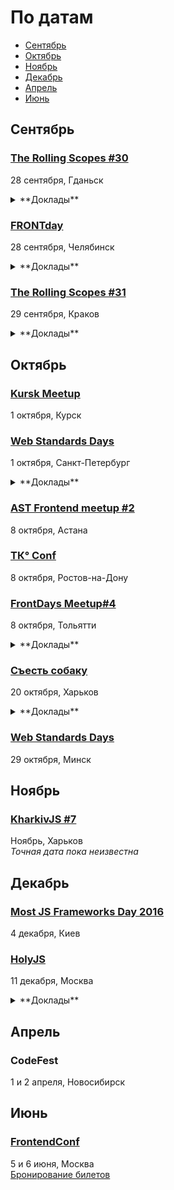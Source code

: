 # По датам

- [Сентябрь](#Сентябрь)
- [Октябрь](#Октябрь)
- [Ноябрь](#Ноябрь)
- [Декабрь](#Декабрь)
- [Апрель](#Апрель)
- [Июнь](#Июнь)

## Сентябрь

### [The Rolling Scopes #30](https://gdansk.rollingscopes.com/)

28 сентября, Гданьск

<details>
  <summary>**Доклады**</summary>

  - «TypeScript and what's the hack Javascript», Vadzim Yakushau
  - «Yes, you can use Web components in production», David Ferreira
  - «Serverless architecture: Functions as a Service», Dzmitry Varabei
  - «Designers at the lab», Dafna Sharabi
  - «CSS QuickDraw», Alexander Gerasimov
</details>

### [FRONTday](http://frontday.ru/)

28 сентября, Челябинск

<details>
  <summary>**Доклады**</summary>

  - «Observable на фронтенде. Как и и почему», Никита Дюмин
  - «Telegram bot - новый вид интерфейса», Петр Лаптев
  - «Progressive Web Applications», Анатолий Морозов
  - «Как я пишу в 2016 на ангуляре и не краснею», Иван Громов
  - «5 причин, по которым дизайнеры ненавидят фронтенд-разработчиков», Олеся Козлова
</details>

### [The Rolling Scopes #31](https://krakow.rollingscopes.com/)

29 сентября, Краков

<details>
  <summary>**Доклады**</summary>

  - «Ethereum virtual machines in JS: cryptocurrency revolution», Oleksandr Pastukhov
  - «Modular JavaScript: put things on the right place», Andrei Yemelyanchik
  - «Serverless architecture: Functions as a Service», Dzmitry Varabei, Siarhei Melnik
  - «Designers at the lab», Dafna Sharabi
</details>

## Октябрь

### [Kursk Meetup](https://vk.com/kurskmeetup)

1 октября, Курск

### [Web Standards Days](https://wsd.events/2016/10/01/)

1 октября, Санкт-Петербург

<details>
  <summary>**Доклады**</summary>

  - «&lt;head&gt; — всему голова», Роман Ганин (FBS)
  - «CSS-методологии от О до Б», Алексей Охрименко (IPONWEB)
  - «PWA. Что это такое?», Сергей Густун
  - «Вёрстка писем. Развенчиваем мифы», Артур Кох
  - «Я и ИоТ», Вадим Макеев (Opera)
  - «Pokemon GO на веб-технологиях», Егор Коновалов (Центр Высоких Технологий)
  - «Обманчивая простота HTTP/2», Алексей Уколов
  - «&lt;iframe&gt; или &lt;script&gt;?», Всеволод Шмыров
  - «Фронтенд — набор для выживания», Милослав Волосков
  - «Как зарабатывать миллионы на онлайн-курсах», Александр Першин
</details>

### [AST Frontend meetup #2](https://astfrontend.timepad.ru/event/376009/)

8 октября, Астана

### [TК° Conf](http://tkconf.ru/)

8 октября, Ростов-на-Дону

### [FrontDays Meetup#4](http://frontdays.ru/)

8 октября, Тольятти

<details>
  <summary>**Доклады**</summary>

  - «Vue.js, библиотека для создания интерактивных Web интерфейсов», Владислав Смирнов (Radyushin & co)
  - «Ботоведение. Как и зачем делать ботов?», Рустам Галиуллин и Дмитрий Власов (4Taps)
</details>

### [Съесть собаку](http://eatdog.com.ua/)

20 октября, Харьков

<details>
  <summary>**Доклады**</summary>

  - «Выжить с помощью ООП», Максим Гопей
  - «BDD & Codeception: разделяем и властвуем», Михаил Боднарчук
</details>

### [Web Standards Days](https://wsd.events/2016/10/29/)

29 октября, Минск

## Ноябрь

### [KharkivJS #7](http://kharkivjs.org/)

Ноябрь, Харьков  
*Точная дата пока неизвестна*

## Декабрь

### [Most JS Frameworks Day 2016](http://frameworksdays.com/event/most-js-fwdays-2016)

4 декабря, Киев

### [HolyJS](http://holyjs.ru/)

11 декабря, Москва

<details>
  <summary>**Доклады**</summary>

  - «3L3M3NT5», Martin Kleppe
  - «Build Cross-Platform Desktop Apps with Electron», Feross Aboukhadijeh
  - «ECMAScript: latest and upcoming features», Axel Rauschmayer
  - «Offline is the new Black», Max Stoiber (Thinkmill)
  - «Rich text editing with Draft.js», Nikolaus Graf
  - «Sharing files and data with friends using a P2P shared folder powered by Javascript», Mathias Buus Madsen
  - «Веб-приложения: дробим монолит», Грищенко Виктор
  - «WebVR is the next frontier», Martin Splitt
</details>

## Апрель

### CodeFest

1 и 2 апреля, Новосибирск

## Июнь

### [FrontendConf](http://frontendconf.ru/)

5 и 6 июня, Москва  
[Бронирование билетов](http://conf.ontico.ru/conference/join/frontend_conf_2017.html)